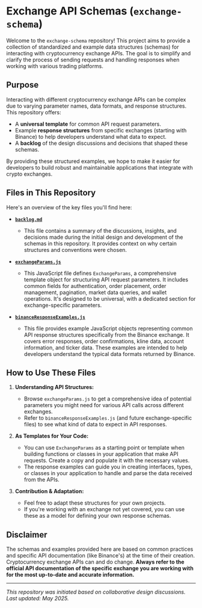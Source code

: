 # Exchange API Schemas (`exchange-schema`)

Welcome to the `exchange-schema` repository! This project aims to provide a collection of standardized and example data structures (schemas) for interacting with cryptocurrency exchange APIs. The goal is to simplify and clarify the process of sending requests and handling responses when working with various trading platforms.

## Purpose

Interacting with different cryptocurrency exchange APIs can be complex due to varying parameter names, data formats, and response structures. This repository offers:

* A **universal template** for common API request parameters.
* Example **response structures** from specific exchanges (starting with Binance) to help developers understand what data to expect.
* A **backlog** of the design discussions and decisions that shaped these schemas.

By providing these structured examples, we hope to make it easier for developers to build robust and maintainable applications that integrate with crypto exchanges.

## Files in This Repository

Here's an overview of the key files you'll find here:

* **[`backlog.md`](./backlog.md)**
    * This file contains a summary of the discussions, insights, and decisions made during the initial design and development of the schemas in this repository. It provides context on why certain structures and conventions were chosen.

* **[`exchangeParams.js`](./exchangeParams.js)**
    * This JavaScript file defines `ExchangeParams`, a comprehensive template object for structuring API request parameters. It includes common fields for authentication, order placement, order management, pagination, market data queries, and wallet operations. It's designed to be universal, with a dedicated section for exchange-specific parameters.

* **[`binanceResponseExamples.js`](./binanceResponseExamples.js)**
    * This file provides example JavaScript objects representing common API response structures specifically from the Binance exchange. It covers error responses, order confirmations, kline data, account information, and ticker data. These examples are intended to help developers understand the typical data formats returned by Binance.

## How to Use These Files

1.  **Understanding API Structures:**
    * Browse `exchangeParams.js` to get a comprehensive idea of potential parameters you might need for various API calls across different exchanges.
    * Refer to `binanceResponseExamples.js` (and future exchange-specific files) to see what kind of data to expect in API responses.

2.  **As Templates for Your Code:**
    * You can use `ExchangeParams` as a starting point or template when building functions or classes in your application that make API requests. Create a copy and populate it with the necessary values.
    * The response examples can guide you in creating interfaces, types, or classes in your application to handle and parse the data received from the APIs.

3.  **Contribution & Adaptation:**
    * Feel free to adapt these structures for your own projects.
    * If you're working with an exchange not yet covered, you can use these as a model for defining your own response schemas.

## Disclaimer

The schemas and examples provided here are based on common practices and specific API documentation (like Binance's) at the time of their creation. Cryptocurrency exchange APIs can and do change. **Always refer to the official API documentation of the specific exchange you are working with for the most up-to-date and accurate information.**

---

*This repository was initiated based on collaborative design discussions. Last updated: May 2025.*
